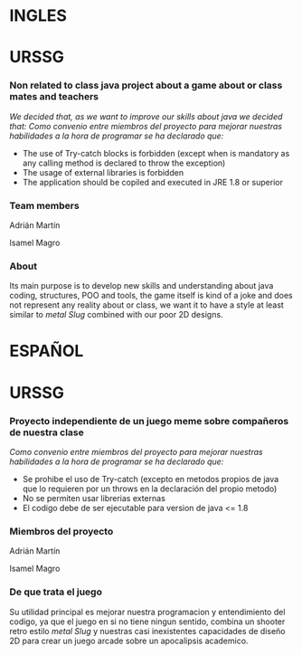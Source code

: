 INGLES
=======
# URSSG
### Non related to class java project about a game about or class mates and teachers
*We decided that, as we want to improve our skills about java we decided that:*
*Como convenio entre miembros del proyecto para mejorar nuestras habilidades a la hora de programar se ha declarado que:*
- The use of Try-catch blocks is forbidden (except when is mandatory as any calling method is declared to throw the exception)
- The usage of external libraries is forbidden
- The application should be copiled and executed in JRE 1.8 or superior

### Team members
Adrián Martín

Isamel Magro

### About
Its main purpose is to develop new skills and understanding about java coding, structures, POO and tools, the game itself is kind of a joke and does not represent any reality about or class, we want it to have a style at least similar to *metal Slug* combined with our poor 2D designs.

ESPAÑOL
=======
# URSSG
### Proyecto independiente de un juego meme sobre compañeros de nuestra clase
*Como convenio entre miembros del proyecto para mejorar nuestras habilidades a la hora de programar se ha declarado que:*
- Se prohibe el uso de Try-catch (excepto en metodos propios de java que lo requieren por un throws en la declaración del propio metodo)
- No se permiten usar librerias externas
- El codigo debe de ser ejecutable para version de java <= 1.8

### Miembros del proyecto
Adrián Martín

Isamel Magro

### De que trata el juego
Su utilidad principal es mejorar nuestra programacion y entendimiento del codigo, ya que el juego en si no tiene ningun sentido, combina un shooter retro estilo *metal Slug* y nuestras casi inexistentes capacidades de diseño 2D para crear un juego arcade sobre un apocalipsis academico.

